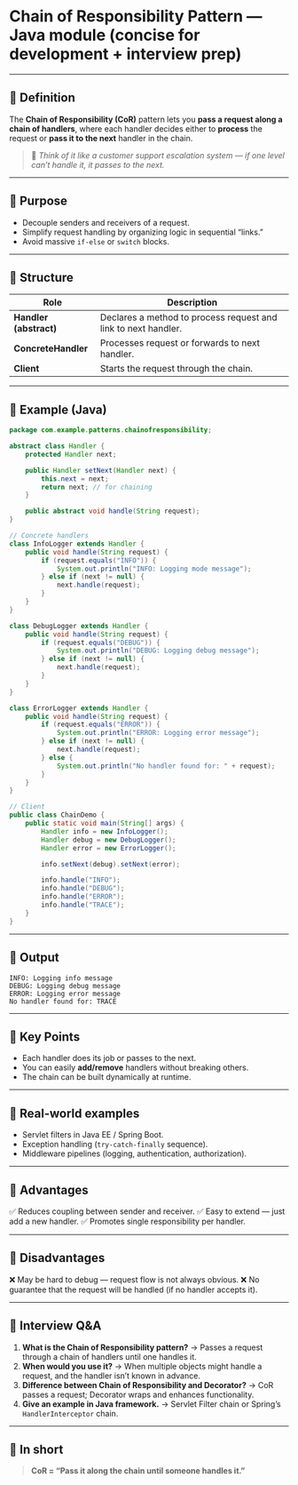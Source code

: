 # Chain of Responsibility Pattern — Java module (concise for development + interview prep)

---

## 🔹 **Definition**

The **Chain of Responsibility (CoR)** pattern lets you **pass a request along a chain of handlers**, where each handler decides either to **process** the request or **pass it to the next** handler in the chain.

> 🧩 *Think of it like a customer support escalation system — if one level can’t handle it, it passes to the next.*

---

## 🔹 **Purpose**

* Decouple senders and receivers of a request.
* Simplify request handling by organizing logic in sequential “links.”
* Avoid massive `if-else` or `switch` blocks.

---

## 🔹 **Structure**

| Role                   | Description                                                    |
| ---------------------- | -------------------------------------------------------------- |
| **Handler (abstract)** | Declares a method to process request and link to next handler. |
| **ConcreteHandler**    | Processes request or forwards to next handler.                 |
| **Client**             | Starts the request through the chain.                          |

---

## 🔹 **Example (Java)**

```java
package com.example.patterns.chainofresponsibility;

abstract class Handler {
    protected Handler next;

    public Handler setNext(Handler next) {
        this.next = next;
        return next; // for chaining
    }

    public abstract void handle(String request);
}

// Concrete handlers
class InfoLogger extends Handler {
    public void handle(String request) {
        if (request.equals("INFO")) {
            System.out.println("INFO: Logging mode message");
        } else if (next != null) {
            next.handle(request);
        }
    }
}

class DebugLogger extends Handler {
    public void handle(String request) {
        if (request.equals("DEBUG")) {
            System.out.println("DEBUG: Logging debug message");
        } else if (next != null) {
            next.handle(request);
        }
    }
}

class ErrorLogger extends Handler {
    public void handle(String request) {
        if (request.equals("ERROR")) {
            System.out.println("ERROR: Logging error message");
        } else if (next != null) {
            next.handle(request);
        } else {
            System.out.println("No handler found for: " + request);
        }
    }
}

// Client
public class ChainDemo {
    public static void main(String[] args) {
        Handler info = new InfoLogger();
        Handler debug = new DebugLogger();
        Handler error = new ErrorLogger();

        info.setNext(debug).setNext(error);

        info.handle("INFO");
        info.handle("DEBUG");
        info.handle("ERROR");
        info.handle("TRACE");
    }
}
```

---

## 🔹 **Output**

```
INFO: Logging info message
DEBUG: Logging debug message
ERROR: Logging error message
No handler found for: TRACE
```

---

## 🔹 **Key Points**

* Each handler does its job or passes to the next.
* You can easily **add/remove** handlers without breaking others.
* The chain can be built dynamically at runtime.

---

## 🔹 **Real-world examples**

* Servlet filters in Java EE / Spring Boot.
* Exception handling (`try-catch-finally` sequence).
* Middleware pipelines (logging, authentication, authorization).

---

## 🔹 **Advantages**

✅ Reduces coupling between sender and receiver.
✅ Easy to extend — just add a new handler.
✅ Promotes single responsibility per handler.

---

## 🔹 **Disadvantages**

❌ May be hard to debug — request flow is not always obvious.
❌ No guarantee that the request will be handled (if no handler accepts it).

---

## 🔹 **Interview Q&A**

1. **What is the Chain of Responsibility pattern?**
   → Passes a request through a chain of handlers until one handles it.
2. **When would you use it?**
   → When multiple objects might handle a request, and the handler isn’t known in advance.
3. **Difference between Chain of Responsibility and Decorator?**
   → CoR passes a request; Decorator wraps and enhances functionality.
4. **Give an example in Java framework.**
   → Servlet Filter chain or Spring’s `HandlerInterceptor` chain.

---

## 🔹 **In short**

> **CoR = “Pass it along the chain until someone handles it.”**